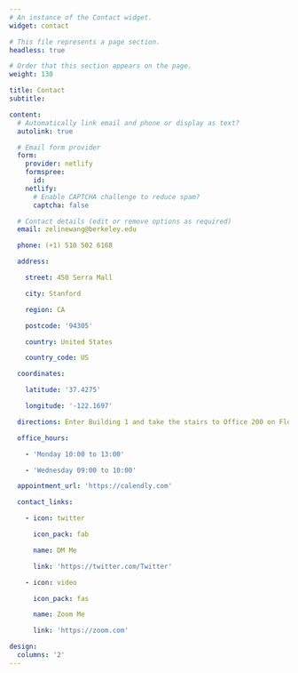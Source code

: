 ```yaml
---
# An instance of the Contact widget.
widget: contact

# This file represents a page section.
headless: true

# Order that this section appears on the page.
weight: 130

title: Contact
subtitle:

content:
  # Automatically link email and phone or display as text?
  autolink: true

  # Email form provider
  form:
    provider: netlify
    formspree:
      id:
    netlify:
      # Enable CAPTCHA challenge to reduce spam?
      captcha: false

  # Contact details (edit or remove options as required)
  email: zelinewang@berkeley.edu

  phone: (+1) 510 502 6168

  address:

    street: 450 Serra Mall

    city: Stanford

    region: CA

    postcode: '94305'

    country: United States

    country_code: US

  coordinates:

    latitude: '37.4275'

    longitude: '-122.1697'

  directions: Enter Building 1 and take the stairs to Office 200 on Floor 2

  office_hours:

    - 'Monday 10:00 to 13:00'

    - 'Wednesday 09:00 to 10:00'

  appointment_url: 'https://calendly.com'

  contact_links:

    - icon: twitter

      icon_pack: fab

      name: DM Me

      link: 'https://twitter.com/Twitter'

    - icon: video

      icon_pack: fas

      name: Zoom Me

      link: 'https://zoom.com'

design:
  columns: '2'
---
```

